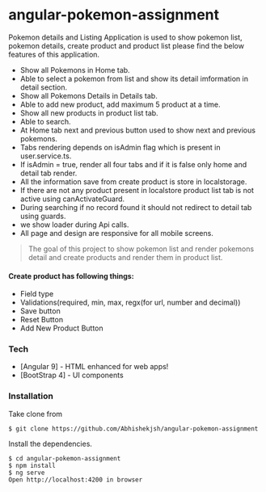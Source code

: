 # angular-pokemon-assignment

Pokemon details and Listing Application is used to show pokemon list, pokemon details, create product and product list please find the below features of this application.
  - Show all Pokemons in Home tab.
  - Able to select a pokemon from list and show its detail imformation in detail section.
  - Show all Pokemons Details in Details tab.
  - Able to add new product, add maximum 5 product at a time.
  - Show all new products in product list tab.
  - Able to search.
  - At Home tab next and previous button used to show next and previous pokemons.
  - Tabs rendering depends on isAdmin flag which is present in user.service.ts.
  - If isAdmin = true, render all four tabs and if it is false only home and detail tab render.
  - All the information save from create product is store in localstorage.
  - If there are not any product present in localstore product list tab is not active using canActivateGuard.
  - During searching if no record found it should not redirect to detail tab using guards.
  - we show loader during Api calls.
  - All page and design are responsive for all mobile screens.
  
> The goal of this project to show pokemon list and render pokemons detail and create products and render them in product list.
#### Create product has following things:
 - Field type
 - Validations(required, min, max, regx(for url, number and decimal))
 - Save button
 - Reset Button
 - Add New Product Button

### Tech

* [Angular 9] - HTML enhanced for web apps!
* [BootStrap 4] - UI components

### Installation
Take clone from
```
$ git clone https://github.com/Abhishekjsh/angular-pokemon-assignment
```
Install the dependencies.

```
$ cd angular-pokemon-assignment
$ npm install
$ ng serve
Open http://localhost:4200 in browser
```
